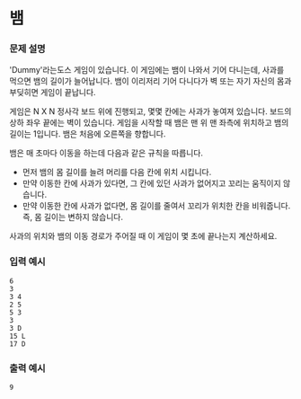 # 뱀

### 문제 설명
'Dummy'라는도스 게임이 있습니다. 이 게임에는 뱀이 나와서 기어 다니는데, 사과를 먹으면 뱀의 길이가 늘어납니다. 뱀이 이리저리 기어 다니다가 벽 또는 자기 자신의 몸과 부딪히면 게임이 끝납니다. 

게임은 N X N 정사각 보드 위에 진행되고, 몇몇 칸에는 사과가 놓여져 있습니다. 보드의 상하 좌우 끝에는 벽이 있습니다. 게임을 시작할 때 뱀은 맨 위 맨 좌측에 위치하고 뱀의 길이는 1입니다. 뱀은 처음에 오른쪽을 향합니다.

뱀은 매 초마다 이동을 하는데 다음과 같은 규칙을 따릅니다.

- 먼저 뱀의 몸 길이를 늘려 머리를 다음 칸에 위치 시킵니다.
- 만약 이동한 칸에 사과가 있다면, 그 칸에 있던 사과가 없어지고 꼬리는 움직이지 않습니다.
- 만약 이동한 칸에 사과가 없다면, 몸 길이를 줄여서 꼬리가 위치한 칸을 비워줍니다. 즉, 몸 길이는 변하지 않습니다. 

사과의 위치와 뱀의 이동 경로가 주어질 때 이 게임이 몇 초에 끝나는지 계산하세요.

### 입력 예시 
```
6
3
3 4
2 5
5 3
3
3 D
15 L
17 D
```
### 출력 예시 
```
9
```

